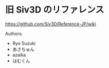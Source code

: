 # 旧 Siv3D のリファレンス
https://github.com/Siv3D/Reference-JP/wiki

Authors:
- Ryo Suzuki
- あさちゅん
- azaika
- はむくん
